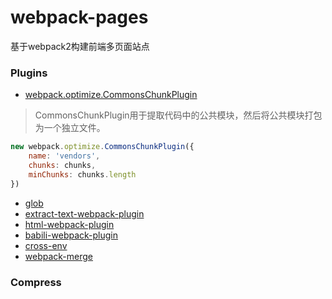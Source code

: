 # webpack-pages
基于webpack2构建前端多页面站点

### Plugins
+ [webpack.optimize.CommonsChunkPlugin](https://webpack.js.org/plugins/commons-chunk-plugin/#components/sidebar/sidebar.jsx)

> CommonsChunkPlugin用于提取代码中的公共模块，然后将公共模块打包为一个独立文件。

```javascript
new webpack.optimize.CommonsChunkPlugin({
    name: 'vendors',
    chunks: chunks,
    minChunks: chunks.length
})
```
+ [glob](https://github.com/isaacs/node-glob)
+ [extract-text-webpack-plugin](https://github.com/webpack-contrib/extract-text-webpack-plugin)
+ [html-webpack-plugin](https://github.com/jantimon/html-webpack-plugin)
+ [babili-webpack-plugin](https://github.com/webpack-contrib/babili-webpack-plugin)
+ [cross-env](https://github.com/kentcdodds/cross-env)
+ [webpack-merge](https://github.com/survivejs/webpack-merge)

### Compress
